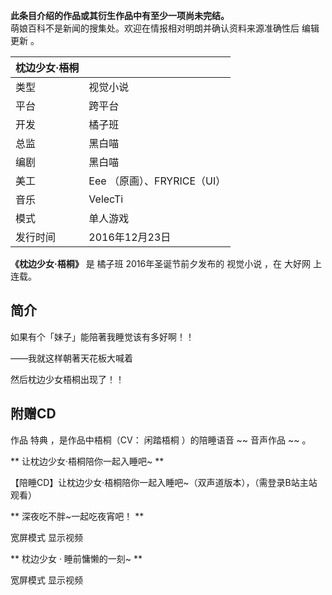 **此条目介绍的作品或其衍生作品中有至少一项尚未完结。**  
萌娘百科不是新闻的搜集处。欢迎在情报相对明朗并确认资料来源准确性后  编辑更新  。

|  枕边少女·梧桐  ||
|---|---|
|类型  |  视觉小说   |
|平台  |  跨平台   |
|开发  |  橘子班   |
|总监  |  黑白喵   |
|编剧  |  黑白喵   |
|美工  |  Eee  （原画）、FRYRICE（UI）   |
|音乐  |  VelecTi   |
|模式  |  单人游戏   |
|发行时间  |  2016年12月23日   |
  
**《枕边少女·梧桐》** 是  橘子班  2016年圣诞节前夕发布的  视觉小说  ，在  大好网  上连载。

##  简介

如果有个「妹子」能陪著我睡觉该有多好啊！！

——我就这样朝著天花板大喊着

然后枕边少女梧桐出现了！！

##  附赠CD

作品  特典  ，是作品中梧桐（CV：  闲踏梧桐  ）的陪睡语音 ~~ 音声作品  ~~ 。

** 让枕边少女·梧桐陪你一起入睡吧~  **

【陪睡CD】让枕边少女·梧桐陪你一起入睡吧~（双声道版本），（需登录B站主站观看）

** 深夜吃不胖~一起吃夜宵吧！  **

宽屏模式  显示视频

** 枕边少女 · 睡前慵懒的一刻~  **

宽屏模式  显示视频